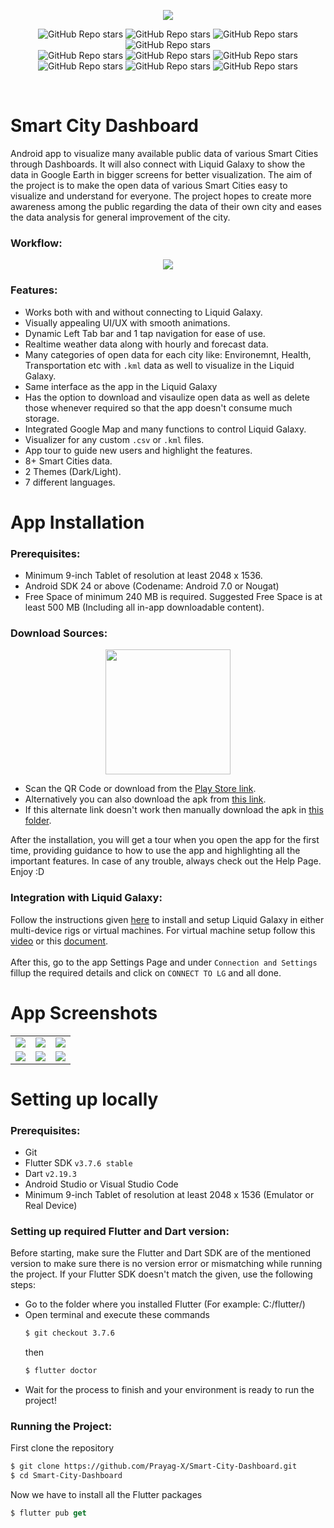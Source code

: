 <p align="center">
  <img src="https://raw.githubusercontent.com/Prayag-X/Smart-City-Dashboard/main/readme_assets/splash.png">
</p>  

<p align="center">
  <img alt="GitHub Repo stars" src="https://img.shields.io/badge/flutter-v3.7.6%20stable-blue?color=00092a&labelColor=blue">
  <img alt="GitHub Repo stars" src="https://img.shields.io/badge/dart-v2.19.3-blue?color=00092a&labelColor=blue">
  <img alt="GitHub Repo stars" src="https://img.shields.io/github/license/Prayag-X/Smart-City-Dashboard?color=00092a&labelColor=blue">
  <img alt="GitHub Repo stars" src="https://img.shields.io/github/repo-size/Prayag-X/Smart-City-Dashboard?color=00092a&labelColor=blue">
  </br>
  <img alt="GitHub Repo stars" src="https://img.shields.io/github/watchers/Prayag-X/Smart-City-Dashboard?color=00092a&labelColor=001049">
  <img alt="GitHub Repo stars" src="https://img.shields.io/github/forks/Prayag-X/Smart-City-Dashboard?color=00092a&labelColor=001049">
  <img alt="GitHub Repo stars" src="https://img.shields.io/github/stars/Prayag-X/Smart-City-Dashboard?color=00092a&labelColor=001049">
  <img alt="GitHub Repo stars" src="https://img.shields.io/github/commit-activity/y/Prayag-X/Smart-City-Dashboard?color=00092a&labelColor=001049">
  <img alt="GitHub Repo stars" src="https://img.shields.io/github/issues/Prayag-X/Smart-City-Dashboard?color=00092a&labelColor=001049">
  <img alt="GitHub Repo stars" src="https://img.shields.io/github/issues-closed/Prayag-X/Smart-City-Dashboard?color=00092a&labelColor=001049">
</p>
</br>

# Smart City Dashboard
Android app to visualize many available public data of various Smart Cities through Dashboards. It will also connect with Liquid Galaxy to show the data in Google Earth in bigger screens for better visualization. The aim of the project is to make the open data of various Smart Cities easy to visualize and understand for everyone. The project hopes to create more awareness among the public regarding the data of their own city and eases the data analysis for general improvement of the city.

### Workflow:
<p align="center">
  <img src="https://raw.githubusercontent.com/Prayag-X/Smart-City-Dashboard/main/readme_assets/architechture.png">
</p>  

### Features:
- Works both with and without connecting to Liquid Galaxy.
- Visually appealing UI/UX with smooth animations.
- Dynamic Left Tab bar and 1 tap navigation for ease of use.
- Realtime weather data along with hourly and forecast data.
- Many categories of open data for each city like: Environemnt, Health, Transportation etc with `.kml` data as well to visualize in the Liquid Galaxy.
- Same interface as the app in the Liquid Galaxy
- Has the option to download and visaulize open data as well as delete those whenever required so that the app doesn't consume much storage.
- Integrated Google Map and many functions to control Liquid Galaxy.
- Visualizer for any custom `.csv` or `.kml` files.
- App tour to guide new users and highlight the features.
- 8+ Smart Cities data.
- 2 Themes (Dark/Light).
- 7 different languages.

# App Installation

### Prerequisites:
- Minimum 9-inch Tablet of resolution at least 2048 x 1536.
- Android SDK 24 or above (Codename: Android 7.0 or Nougat)
- Free Space of minimum 240 MB is required. Suggested Free Space is at least 500 MB (Including all in-app downloadable content).

### Download Sources:

<p align="center">
  <img src="https://raw.githubusercontent.com/Prayag-X/Smart-City-Dashboard/main/readme_assets/qr.png" width="200" height="200">
</p>  

- Scan the QR Code or download from the [Play Store link](https://play.google.com/store/apps/details?id=com.liquidgalaxy.smart_city_dashboard&hl=en-IN).
- Alternatively you can also download the apk from [this link](https://raw.githubusercontent.com/Prayag-X/Smart-City-Dashboard/main/releases/Smart%20City%20Dashboard%20-%201.1.0%20-%2024.08.2023.apk).
- If this alternate link doesn't work then manually download the apk in [this folder](https://github.com/Prayag-X/Smart-City-Dashboard/tree/main/releases). 

After the installation, you will get a tour when you open the app for the first time, providing guidance to how to use the app and highlighting all the important features. In case of any trouble, always check out the Help Page. Enjoy :D
</br>

### Integration with Liquid Galaxy:

Follow the instructions given [here](https://github.com/LiquidGalaxyLAB/liquid-galaxy#readme) to install and setup Liquid Galaxy in either multi-device rigs or virtual machines. For virtual machine setup follow  this [video](https://www.youtube.com/watch?v=CLdUuDHo6lU) or this [document](https://drive.google.com/file/d/1uwWEKms1ZHZoRjn4IKOchk71solLxpuL/view).
</br>
</br>
After this, go to the app Settings Page and under `Connection and Settings` fillup the required details and click on `CONNECT TO LG` and all done.

# App Screenshots

| | | |
| ------------- | ------------- | -------------- |
| <img src="https://raw.githubusercontent.com/Prayag-X/Smart-City-Dashboard/main/readme_assets/screenshots/1.png"> | <img src="https://raw.githubusercontent.com/Prayag-X/Smart-City-Dashboard/main/readme_assets/screenshots/3.png"> | <img src="https://raw.githubusercontent.com/Prayag-X/Smart-City-Dashboard/main/readme_assets/screenshots/2.png"> |
| <img src="https://raw.githubusercontent.com/Prayag-X/Smart-City-Dashboard/main/readme_assets/screenshots/8.png"> | <img src="https://raw.githubusercontent.com/Prayag-X/Smart-City-Dashboard/main/readme_assets/screenshots/4.png"> | <img src="https://raw.githubusercontent.com/Prayag-X/Smart-City-Dashboard/main/readme_assets/screenshots/5.png"> |

# Setting up locally

### Prerequisites:

- Git
- Flutter SDK `v3.7.6 stable`
- Dart `v2.19.3`
- Android Studio or Visual Studio Code
- Minimum 9-inch Tablet of resolution at least 2048 x 1536 (Emulator or Real Device)

### Setting up required Flutter and Dart version:

Before starting, make sure the Flutter and Dart SDK are of the mentioned version to make sure there is no version error or mismatching while running the project. If your Flutter SDK doesn't match the given, use the following steps:
- Go to the folder where you installed Flutter (For example: C:/flutter/)
- Open terminal and execute these commands
  ```bash
  $ git checkout 3.7.6
  ```
  then
  ```dart
  $ flutter doctor
  ```
- Wait for the process to finish and your environment is ready to run the project!

### Running the Project:

First clone the repository
```bash
$ git clone https://github.com/Prayag-X/Smart-City-Dashboard.git
$ cd Smart-City-Dashboard
```
Now we have to install all the Flutter packages
```dart
$ flutter pub get
```
